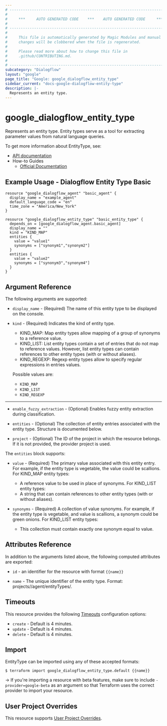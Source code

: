 ```yaml
---
# ----------------------------------------------------------------------------
#
#     ***     AUTO GENERATED CODE    ***    AUTO GENERATED CODE     ***
#
# ----------------------------------------------------------------------------
#
#     This file is automatically generated by Magic Modules and manual
#     changes will be clobbered when the file is regenerated.
#
#     Please read more about how to change this file in
#     .github/CONTRIBUTING.md.
#
# ----------------------------------------------------------------------------
subcategory: "Dialogflow"
layout: "google"
page_title: "Google: google_dialogflow_entity_type"
sidebar_current: "docs-google-dialogflow-entity-type"
description: |-
  Represents an entity type.
---
```


# google\_dialogflow\_entity\_type

Represents an entity type. Entity types serve as a tool for extracting parameter values from natural language queries.


To get more information about EntityType, see:

* [API documentation](https://cloud.google.com/dialogflow/docs/reference/rest/v2/projects.agent.entityTypes)
* How-to Guides
    * [Official Documentation](https://cloud.google.com/dialogflow/docs/)

## Example Usage - Dialogflow Entity Type Basic


```hcl
resource "google_dialogflow_agent" "basic_agent" {
  display_name = "example_agent"
  default_language_code = "en"
  time_zone = "America/New_York"
}

resource "google_dialogflow_entity_type" "basic_entity_type" {
  depends_on = [google_dialogflow_agent.basic_agent]
  display_name = ""
  kind = "KIND_MAP"
  entities {
    value = "value1"
    synonyms = ["synonym1","synonym2"]
  }
  entities {
    value = "value2"
    synonyms = ["synonym3","synonym4"]
  }
}
```

## Argument Reference

The following arguments are supported:


* `display_name` -
  (Required)
  The name of this entity type to be displayed on the console.

* `kind` -
  (Required)
  Indicates the kind of entity type.
  * KIND_MAP: Map entity types allow mapping of a group of synonyms to a reference value.
  * KIND_LIST: List entity types contain a set of entries that do not map to reference values. However, list entity
  types can contain references to other entity types (with or without aliases).
  * KIND_REGEXP: Regexp entity types allow to specify regular expressions in entries values.

  Possible values are:
  * `KIND_MAP`
  * `KIND_LIST`
  * `KIND_REGEXP`


- - -


* `enable_fuzzy_extraction` -
  (Optional)
  Enables fuzzy entity extraction during classification.

* `entities` -
  (Optional)
  The collection of entity entries associated with the entity type.  Structure is documented below.

* `project` - (Optional) The ID of the project in which the resource belongs.
    If it is not provided, the provider project is used.


The `entities` block supports:

* `value` -
  (Required)
  The primary value associated with this entity entry. For example, if the entity type is vegetable, the value
  could be scallions.
  For KIND_MAP entity types:
  * A reference value to be used in place of synonyms.
  For KIND_LIST entity types:
  * A string that can contain references to other entity types (with or without aliases).

* `synonyms` -
  (Required)
  A collection of value synonyms. For example, if the entity type is vegetable, and value is scallions, a synonym
  could be green onions.
  For KIND_LIST entity types:
  * This collection must contain exactly one synonym equal to value.

## Attributes Reference

In addition to the arguments listed above, the following computed attributes are exported:

* `id` - an identifier for the resource with format `{{name}}`

* `name` -
  The unique identifier of the entity type. 
  Format: projects/<Project ID>/agent/entityTypes/<Entity type ID>.


## Timeouts

This resource provides the following
[Timeouts](/docs/configuration/resources.html#timeouts) configuration options:

- `create` - Default is 4 minutes.
- `update` - Default is 4 minutes.
- `delete` - Default is 4 minutes.

## Import

EntityType can be imported using any of these accepted formats:

```
$ terraform import google_dialogflow_entity_type.default {{name}}
```

-> If you're importing a resource with beta features, make sure to include `-provider=google-beta`
as an argument so that Terraform uses the correct provider to import your resource.

## User Project Overrides

This resource supports [User Project Overrides](https://www.terraform.io/docs/providers/google/guides/provider_reference.html#user_project_override).
